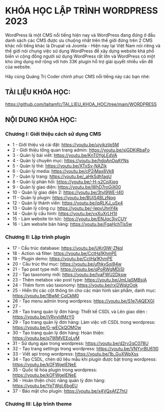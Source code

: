 # KHÓA HỌC LẬP TRÌNH WORDPRESS 2023

WordPress là một CMS nổi tiếng hiện nay và WordPress đang đứng ở đầu danh sách các CMS được ưu chuộng nhất trên thế giới đứng trên 2 CMS khác nổi tiếng khác là Drupal và Joomla - Hiện nay tại Việt Nam nói riêng và thế giới nói chung việc sử dụng WordPress để xây dựng website khá phổ biến vì cộng đồng người sử dụng WordPress rất lớn và WordPress có một kho ứng dụng mở rộng với hơn 33K plugin hỗ trợ giải quyết nhiều vấn đề của website.

Hãy cùng Quảng Trị Coder chinh phục CMS nỗi tiếng này các bạn nhé:

## TÀI LIỆU KHÓA HỌC:
https://github.com/taitamfc/TAI_LIEU_KHOA_HOC/tree/main/WORDPRESS

## NỘI DUNG KHÓA HỌC:

### Chương I: Giới thiệu cách sử dụng CMS
- 1 - Giới thiệu và cài đặt: https://youtu.be/ujyikzilp5M
- 2 - Giới thiệu tổng quan trang admin: https://youtu.be/sjGDKjRbaFo
- 3 - Quản lý bài viết: https://youtu.be/KnT0YgLEdVA
- 4 - Quản lý chuyên mục: https://youtu.be/hdoAnOqAYNs
- 5 - Quản lý thẻ: https://youtu.be/XTxSv-NAZjk
- 6 - Quản lý media: https://youtu.be/cP2jMax8Vk8
- 7 - Quản lý trang: https://youtu.be/_aHkSdh1agU
- 8 - Quản lý phản hồi: https://youtu.be/-H-s2CpXiqg
- 9 - Quản lý giao diện: https://youtu.be/WhD7roGiX00
- 10 - Quản lý giao diện 2: https://youtu.be/3tyl9WE-I40
- 11 - Quản lý plugin: https://youtu.be/BUjS4BLzNqg
- 12 - Quản lý thành viên: https://youtu.be/ipRLKJ_uSx4
- 13 - Quản lý công cụ: https://youtu.be/-IepvUhnY4k
- 14 - Quản lý cấu hình: https://youtu.be/vxXuXrLH1iI
- 15 - Làm website tin tức: https://youtu.be/ENJqc3ivCUY
- 16 - Làm website bán hàng: https://youtu.be/FgaHchTls5w

### Chương II: Lập trình plugin
- 17 - Cấu trúc database: https://youtu.be/UKr0lW-ZNqI
- 18 - Action và filter: https://youtu.be/CctHa1KhmPE
- 19 - Plugin demo: https://youtu.be/CctHa1KhmPE
- 20 - Cấu trúc thư mục: https://youtu.be/ufhkvSoi94w
- 21 - Tạo post type mới: https://youtu.be/qPoRWgMDjSI
- 22 - Tạo taxonomy mới: https://youtu.be/IvaFWU2Dksw
- 23 - Thêm metabox vào post type: https://youtu.be/JmLIaSMBsiA
- 24 - Thêm form vào taxonomy: https://youtu.be/rxl2WqlzOok
- 25 - Hiển thị các cột thông tin cho các màn hình sản phẩm, danh mục: https://youtu.be/1BwM-CqCkM0
- 26 - Tạo menu admin trong wordpress: https://youtu.be/S1e7iAQEXGI
- 27 - 
- 28 - Tạo trang quản lý đơn hàng: Thiết kế CSDL và Lên giao diện : https://youtu.be/iVRvvIdMzY0
- 29 - Tạo trang quản lý đơn hàng: Làm việc với CSDL trong wordpress: https://youtu.be/G-wECkQOMOw
- 30 - Tạo trang quản lý đơn hàng: Hoàn thiện: https://youtu.be/q7WMVEEoLvM
- 31 - Sử dụng ajax trong wordpress: https://youtu.be/d2rv2qC078U
- 32 - Tạo trang settings trong wordpress: https://youtu.be/VNYyrBU61I0
- 33 - Viết api trong wordpress: https://youtu.be/1b_GuXWpXss
- 34 - Tạo CSDL, chèn dữ liệu mẫu khi plugin được bật trong wordpress: https://youtu.be/kOFWgeIENeE
- 35 - Quốc tế hóa plugin trong wordpress: https://youtu.be/kOFWgeIENeE
- 36 - Hoàn thiện chức năng quản lý đơn hàng: https://youtu.be/YpTWgL6bgEU
- 37 - Bảo mật cho plugin: https://youtu.be/x4VQxAfZ7hU

### Chương III: Lập trình theme


